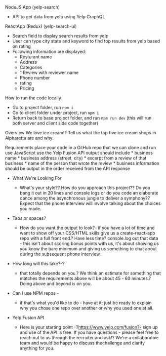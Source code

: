 NodeJS App (yelp-search)
* API to get data from yelp using Yelp GraphQL

ReactApp (Redux) (yelp-search-ui)
* Search field to display search results from yelp
* User can type city state and keyword to find top results from yelp based on rating
* Following information are displayed:
    * Resturant name
    * Address
    * Categories
    * 1 Review with reviewer name
    * Phone number
    * rating
    * Pricing

How to run the code locally
* Go to project folder, run `npm i`
* Go to client folder under project, run `npm i`
* Return back to base project folder, and run `npm run dev` (this will run both server and client side code together)

Overview
    We love ice cream!? Tell us what the top five ice cream shops in Alpharetta are and why.

Requirements
    place your code in a GitHub repo that we can clone and run use JavaScript use the Yelp Fusion API output should include
        * business name
        * business address (street, city)
        * excerpt from a review of that business
        * name of the person that wrote the review
        * business information should be output in the order received from the API response

- What We're Looking For
    - What's your style?? How do you approach this project?? Do you bang it out in 20 lines and console logs or do you code an elaborate dance among the asynchronous jungle to deliver a symphony?? Expect that the phone interview will involve talking about the choices you made.

- Tabs or spaces?
    - How do you want the output to look?- if you have a lot of time and want to show off your CSS/HTML skills give us a create-react-app repo with a full front end.? Have less time? console.log out that data - this isn't about scoring bonus points with us, it's about showing us you know the bare minimum and giving us something to chat about during the subsequent phone interview.

- How long will this take?-?
    - that totally depends on you.? We think an estimate for something that matches the requirements above will be about 45 - 60 minutes.? Doing above and beyond is on you.

- Can I use NPM repos - 
    - if that's what you'd like to do - have at it; just be ready to explain why you chose one repo over another or why you used one at all.

- Yelp Fusion API
    - Here is your starting point -?https://www.yelp.com/fusion?- sign up and use of the API is free. If you have questions - please feel free to reach out to us through the recruiter and ask!? We're a collaborative team and would be happy to discuss thechallenge and clarify anything for you.
